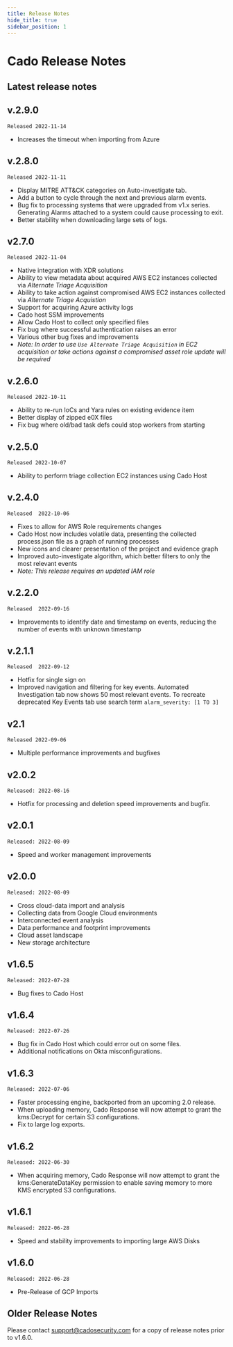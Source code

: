 ```yaml
---
title: Release Notes
hide_title: true
sidebar_position: 1
---
```


# Cado Release Notes
## Latest release notes

## v.2.9.0
`Released 2022-11-14`
- Increases the timeout when importing from Azure

## v.2.8.0
`Released 2022-11-11`
- Display MITRE ATT&CK categories on Auto-investigate tab.
- Add a button to cycle through the next and previous alarm events.
- Bug fix to processing systems that were upgraded from v1.x series. Generating Alarms attached to a system could cause processing to exit.
- Better stability when downloading large sets of logs.


## v2.7.0
`Released 2022-11-04`
- Native integration with XDR solutions
- Ability to view metadata about acquired AWS EC2 instances collected via *Alternate Triage Acquisition*
- Ability to take action against compromised AWS EC2 instances collected via *Alternate Triage Acquistion*
- Support for acquiring Azure activity logs
- Cado host SSM improvements 
- Allow Cado Host to collect only specified files
- Fix bug where successful authentication raises an error
- Various other bug fixes and improvements
- *Note: In order to use `Use Alternate Triage Acquisition` in EC2 acquisition or take actions against a compromised asset role update will be required*

## v.2.6.0
`Released 2022-10-11`
- Ability to re-run IoCs and Yara rules on existing evidence item
- Better display of zipped e0X files
- Fix bug where old/bad task defs could stop workers from starting

## v.2.5.0
`Released 2022-10-07`
- Ability to perform triage collection EC2 instances using Cado Host 

## v.2.4.0
`Released  2022-10-06`
- Fixes to allow for AWS Role requirements changes
- Cado Host now includes volatile data, presenting the collected process.json file as a graph of running processes
- New icons and clearer presentation of the project and evidence graph
- Improved auto-investigate algorithm, which better filters to only the most relevant events
- *Note: This release requires an updated IAM role*

## v.2.2.0
`Released  2022-09-16`
- Improvements to identify date and timestamp on events, reducing the number of events with unknown timestamp

## v.2.1.1
`Released  2022-09-12`
- Hotfix for single sign on
- Improved navigation and filtering for key events. Automated Investigation tab now shows 50 most relevant events. To recreate deprecated Key Events tab use search term `alarm_severity: [1 TO 3]`

## v2.1
`Released 2022-09-06`
- Multiple performance improvements and bugfixes

## v2.0.2
`Released: 2022-08-16`
- Hotfix for processing and deletion speed improvements and bugfix.

## v2.0.1
`Released: 2022-08-09`
- Speed and worker management improvements

## v2.0.0
`Released: 2022-08-09`
- Cross cloud-data import and analysis
- Collecting data from Google Cloud environments
- Interconnected event analysis
- Data performance and footprint improvements
- Cloud asset landscape
- New storage architecture

## v1.6.5
`Released: 2022-07-28`
- Bug fixes to Cado Host

## v1.6.4
`Released: 2022-07-26`
- Bug fix in Cado Host which could error out on some files.
- Additional notifications on Okta misconfigurations.

## v1.6.3
`Released: 2022-07-06`
- Faster processing engine, backported from an upcoming 2.0 release.
- When uploading memory, Cado Response will now attempt to grant the kms:Decrypt for certain S3 configurations.
- Fix to large log exports.

## v1.6.2
`Released: 2022-06-30`
- When acquiring memory, Cado Response will now attempt to grant the kms:GenerateDataKey permission to enable saving memory to more KMS encrypted S3 configurations.

## v1.6.1
`Released: 2022-06-28`
- Speed and stability improvements to importing large AWS Disks

## v1.6.0
`Released: 2022-06-28`
- Pre-Release of GCP Imports

## Older Release Notes
Please contact support@cadosecurity.com for a copy of release notes prior to v1.6.0.
